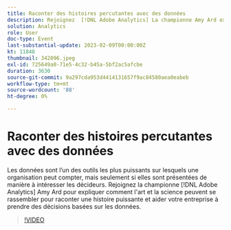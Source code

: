 ```yaml
---
title: Raconter des histoires percutantes avec des données
description: Rejoignez  [!DNL Adobe Analytics] La championne Amy Ard explique comment l'art et la science peuvent se rassembler pour raconter une histoire puissante et aider votre entreprise à prendre des décisions basées sur les données.
solution: Analytics
role: User
doc-type: Event
last-substantial-update: 2023-02-09T00:00:00Z
kt: 11848
thumbnail: 342096.jpeg
exl-id: 725649a0-71e5-4c32-b45a-5bf2ac5afcbe
duration: 3630
source-git-commit: 9a297cda953d4414131657f9ac84580aea0eabeb
workflow-type: tm+mt
source-wordcount: '88'
ht-degree: 0%

---
```


# Raconter des histoires percutantes avec des données

Les données sont l’un des outils les plus puissants sur lesquels une organisation peut compter, mais seulement si elles sont présentées de manière à intéresser les décideurs. Rejoignez la championne [!DNL Adobe Analytics] Amy Ard pour expliquer comment l&#39;art et la science peuvent se rassembler pour raconter une histoire puissante et aider votre entreprise à prendre des décisions basées sur les données.

>[!VIDEO](https://video.tv.adobe.com/v/342096/?quality=12&learn=on)
